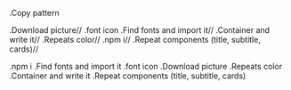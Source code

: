 
.Copy pattern

.Download picture//
.font icon
.Find fonts and import it//
.Container and write it//
.Repeats color//
.npm i//
.Repeat components (title, subtitle, cards)//


.npm i
.Find fonts and import it
.font icon
.Download picture
.Repeats color
.Container and write it
.Repeat components (title, subtitle, cards)